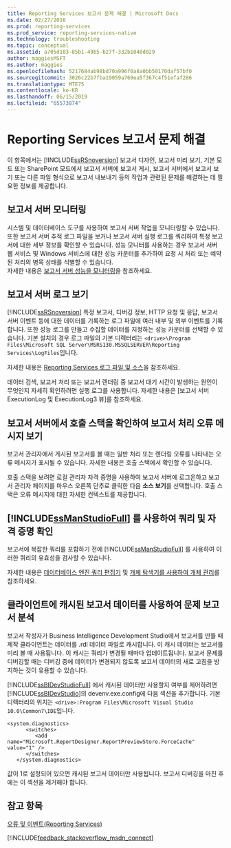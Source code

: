 ```yaml
---
title: Reporting Services 보고서 문제 해결 | Microsoft Docs
ms.date: 02/27/2016
ms.prod: reporting-services
ms.prod_service: reporting-services-native
ms.technology: troubleshooting
ms.topic: conceptual
ms.assetid: a705d103-85b1-49b5-b27f-332b1040d029
author: maggiesMSFT
ms.author: maggies
ms.openlocfilehash: 5217684ab98bd70a996f0a8a0bb50170daf57bf0
ms.sourcegitcommit: 3026c22b7fba19059a769ea5f367c4f51efaf286
ms.translationtype: MTE75
ms.contentlocale: ko-KR
ms.lasthandoff: 06/15/2019
ms.locfileid: "65573874"
---
```

# <a name="troubleshoot--reporting-services-report-issues"></a>Reporting Services 보고서 문제 해결
이 항목에서는 [!INCLUDE[ssRSnoversion](../../includes/ssrsnoversion.md)] 보고서 디자인, 보고서 미리 보기, 기본 모드 또는 SharePoint 모드에서 보고서 서버에 보고서 게시, 보고서 서버에서 보고서 보기 또는 다른 파일 형식으로 보고서 내보내기 등의 작업과 관련된 문제를 해결하는 데 필요한 정보를 제공합니다.  
## <a name="monitor-report-servers"></a>보고서 서버 모니터링  
시스템 및 데이터베이스 도구를 사용하여 보고서 서버 작업을 모니터링할 수 있습니다. 또한 보고서 서버 추적 로그 파일을 보거나 보고서 서버 실행 로그를 쿼리하여 특정 보고서에 대한 세부 정보를 확인할 수 있습니다. 성능 모니터를 사용하는 경우 보고서 서버 웹 서비스 및 Windows 서비스에 대한 성능 카운터를 추가하여 요청 시 처리 또는 예약된 처리의 병목 상태를 식별할 수 있습니다.  
자세한 내용은 [보고서 서버 성능을 모니터링](../../reporting-services/report-server/monitoring-report-server-performance.md)을 참조하세요.  
  
  
## <a name="view-the-report-server-logs"></a>보고서 서버 로그 보기  
[!INCLUDE[ssRSnoversion](../../includes/ssrsnoversion.md)] 특정 보고서, 디버깅 정보, HTTP 요청 및 응답, 보고서 서버 이벤트 등에 대한 데이터를 기록하는 로그 파일에 여러 내부 및 외부 이벤트를 기록합니다. 또한 성능 로그를 만들고 수집할 데이터를 지정하는 성능 카운터를 선택할 수 있습니다. 기본 설치의 경우 로그 파일의 기본 디렉터리는 `<drive>\Program Files\Microsoft SQL Server\MSRS130.MSSQLSERVER\Reporting Services\LogFiles`입니다.   
  
자세한 내용은 [Reporting Services 로그 파일 및 소스](../../reporting-services/report-server/reporting-services-log-files-and-sources.md)을 참조하세요.  
  
데이터 검색, 보고서 처리 또는 보고서 렌더링 중 보고서 대기 시간이 발생하는 원인이 무엇인지 자세히 확인하려면 실행 로그를 사용합니다. 자세한 내용은 [보고서 서버 ExecutionLog 및 ExecutionLog3 뷰]를 참조하세요.   
  
## <a name="view-the-call-stack-for-report-processing-error-messages-on-the-report-server"></a>보고서 서버에서 호출 스택을 확인하여 보고서 처리 오류 메시지 보기  
보고서 관리자에서 게시된 보고서를 볼 때는 일반 처리 또는 렌더링 오류를 나타내는 오류 메시지가 표시될 수 있습니다. 자세한 내용은 호출 스택에서 확인할 수 있습니다.   
  
호출 스택을 보려면 로컬 관리자 자격 증명을 사용하여 보고서 서버에 로그온하고 보고서 관리자 페이지를 마우스 오른쪽 단추로 클릭한 다음 **소스 보기**를 선택합니다. 호출 스택은 오류 메시지에 대한 자세한 컨텍스트를 제공합니다.  
  
## <a name="use-includessmanstudiofullincludesssmanstudiofullmd-to-verify-queries-and-credentials"></a>[!INCLUDE[ssManStudioFull](../../includes/ssmanstudiofull.md)] 를 사용하여 쿼리 및 자격 증명 확인  
보고서에 복잡한 쿼리를 포함하기 전에 [!INCLUDE[ssManStudioFull](../../includes/ssmanstudiofull.md)] 를 사용하여 이러한 쿼리의 유효성을 검사할 수 있습니다.   
  
자세한 내용은 [데이터베이스 엔진 쿼리 편집기](../../relational-databases/scripting/database-engine-query-editor-sql-server-management-studio.md) 및 [개체 탐색기를 사용하여 개체 관리](~/ssms/object/manage-objects-by-using-object-explorer.md)를 참조하세요.  
  
## <a name="analyze-problem-reports-with-report-data-cached-on-the-client"></a>클라이언트에 캐시된 보고서 데이터를 사용하여 문제 보고서 분석  
보고서 작성자가 Business Intelligence Development Studio에서 보고서를 만들 때 제작 클라이언트는 데이터를 .rdl 데이터 파일로 캐시합니다. 이 캐시 데이터는 보고서를 미리 볼 때 사용됩니다. 이 캐시는 쿼리가 변경될 때마다 업데이트됩니다. 보고서 문제를 디버깅할 때는 디버깅 중에 데이터가 변경되지 않도록 보고서 데이터의 새로 고침을 방지하는 것이 유용할 수 있습니다.   
  
[!INCLUDE[ssBIDevStudioFull](../../includes/ssbidevstudiofull.md)] 에서 캐시된 데이터만 사용할지 여부를 제어하려면 [!INCLUDE[ssBIDevStudio](../../includes/ssbidevstudio.md)]의 devenv.exe.config에 다음 섹션을 추가합니다. 기본 디렉터리의 위치는 `<drive>:Program Files\Microsoft Visual Studio 10.0\Common7\IDE`입니다.   
  
```  
<system.diagnostics>  
      <switches>  
         <add name="Microsoft.ReportDesigner.ReportPreviewStore.ForceCache" value="1" />  
      </switches>  
   </system.diagnostics>  
```  
값이 1로 설정되어 있으면 캐시된 보고서 데이터만 사용됩니다. 보고서 디버깅을 마친 후에는 이 섹션을 제거해야 합니다.  
  
## <a name="see-also"></a>참고 항목  
[오류 및 이벤트(Reporting Services)](../../reporting-services/troubleshooting/errors-and-events-reference-reporting-services.md)  
  
  

[!INCLUDE[feedback_stackoverflow_msdn_connect](../../includes/feedback-stackoverflow-msdn-connect-md.md)]



